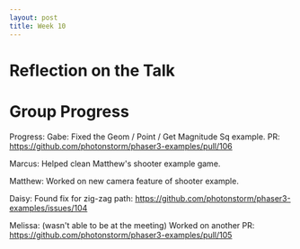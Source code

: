 ```yaml
---
layout: post
title: Week 10
---
```


# Reflection on the Talk

# Group Progress
Progress:
Gabe: Fixed the Geom / Point / Get Magnitude Sq example. PR: https://github.com/photonstorm/phaser3-examples/pull/106

Marcus: Helped clean Matthew's shooter example game.

Matthew: Worked on new camera feature of shooter example.

Daisy: Found fix for zig-zag path: https://github.com/photonstorm/phaser3-examples/issues/104

Melissa: (wasn't able to be at the meeting) Worked on another PR: https://github.com/photonstorm/phaser3-examples/pull/105
